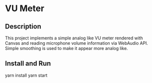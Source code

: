 # VU Meter

## Description

This project implements a simple analog like VU meter rendered with Canvas and reading microphone volume information via WebAudio API. Simple smoothing is used to make it appear more analog like.

## Install and Run

yarn install
yarn start
